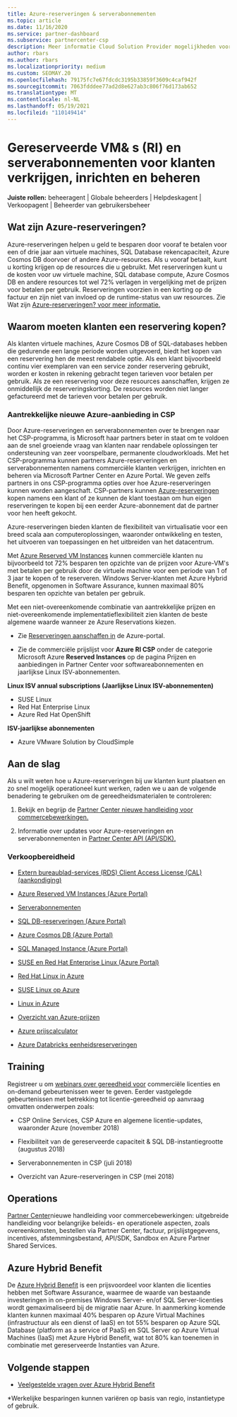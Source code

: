 ```yaml
---
title: Azure-reserveringen & serverabonnementen
ms.topic: article
ms.date: 11/16/2020
ms.service: partner-dashboard
ms.subservice: partnercenter-csp
description: Meer informatie Cloud Solution Provider mogelijkheden voor het verkrijgen, inrichten en beheren van Azure-reserveringen en Server-abonnementen voor klanten.
author: rbars
ms.author: rbars
ms.localizationpriority: medium
ms.custom: SEOMAY.20
ms.openlocfilehash: 79175fc7e67fdcdc3195b33859f3609c4caf942f
ms.sourcegitcommit: 7063fdddee77ad2d8e627ab3c806f76d173ab652
ms.translationtype: MT
ms.contentlocale: nl-NL
ms.lasthandoff: 05/19/2021
ms.locfileid: "110149414"
---
```

# <a name="acquire-provision--manage-azure-reserved-vm-instances-ri--server-subscriptions-for-customers"></a>Gereserveerde VM& s (RI) en serverabonnementen voor klanten verkrijgen, inrichten en beheren


**Juiste rollen:** beheeragent | Globale beheerders | Helpdeskagent | Verkoopagent | Beheerder van gebruikersbeheer


## <a name="what-are-azure-reservations"></a>Wat zijn Azure-reserveringen?

Azure-reserveringen helpen u geld te besparen door vooraf te betalen voor een of drie jaar aan virtuele machines, SQL Database rekencapaciteit, Azure Cosmos DB doorvoer of andere Azure-resources. Als u vooraf betaalt, kunt u korting krijgen op de resources die u gebruikt. Met reserveringen kunt u de kosten voor uw virtuele machine, SQL database compute, Azure Cosmos DB en andere resources tot wel 72% verlagen in vergelijking met de prijzen voor betalen per gebruik. Reserveringen voorzien in een korting op de factuur en zijn niet van invloed op de runtime-status van uw resources. Zie Wat zijn [Azure-reserveringen? voor meer informatie.](/azure/billing/billing-save-compute-costs-reservations)

## <a name="why-should-customers-buy-a-reservation"></a>Waarom moeten klanten een reservering kopen?

Als klanten virtuele machines, Azure Cosmos DB of SQL-databases hebben die gedurende een lange periode worden uitgevoerd, biedt het kopen van een reservering hen de meest rendabele optie. Als een klant bijvoorbeeld continu vier exemplaren van een service zonder reservering gebruikt, worden er kosten in rekening gebracht tegen tarieven voor betalen per gebruik. Als ze een reservering voor deze resources aanschaffen, krijgen ze onmiddellijk de reserveringskorting. De resources worden niet langer gefactureerd met de tarieven voor betalen per gebruik.

### <a name="compelling-new-azure-offer-in-csp"></a>Aantrekkelijke nieuwe Azure-aanbieding in CSP

Door Azure-reserveringen en serverabonnementen over te brengen naar het CSP-programma, is Microsoft haar partners beter in staat om te voldoen aan de snel groeiende vraag van klanten naar rendabele oplossingen ter ondersteuning van zeer voorspelbare, permanente cloudworkloads. Met het CSP-programma kunnen partners Azure-reserveringen en serverabonnementen namens commerciële klanten verkrijgen, inrichten en beheren via Microsoft Partner Center en Azure Portal.
We geven zelfs partners in ons CSP-programma opties over hoe Azure-reserveringen kunnen worden aangeschaft. CSP-partners kunnen [Azure-reserveringen](azure-reservations-buying.md) kopen namens een [](give-customers-permission.md) klant of ze kunnen de klant toestaan om hun eigen reserveringen te kopen bij een eerder Azure-abonnement dat de partner voor hen heeft gekocht.

Azure-reserveringen bieden klanten de flexibiliteit van virtualisatie voor een breed scala aan computeroplossingen, waaronder ontwikkeling en testen, het uitvoeren van toepassingen en het uitbreiden van het datacentrum.

Met [Azure Reserved VM Instances](https://azure.microsoft.com/pricing/reserved-vm-instances/) kunnen commerciële klanten nu bijvoorbeeld tot 72% besparen ten opzichte van de prijzen voor Azure-VM's met betalen per gebruik door de virtuele machine voor een periode van 1 of 3 jaar te kopen of te reserveren. Windows Server-klanten met Azure Hybrid Benefit, opgenomen in Software Assurance, kunnen maximaal 80% besparen ten opzichte van betalen per gebruik.

Met een niet-overeenkomende combinatie van aantrekkelijke prijzen en niet-overeenkomende implementatieflexibiliteit zien klanten de beste algemene waarde wanneer ze Azure Reservations kiezen.

- Zie [Reserveringen aanschaffen in](/azure/cost-management-billing/reservations/prepare-buy-reservation#purchase-reservations) de Azure-portal.

- Zie de commerciële prijslijst voor **Azure RI CSP** onder de [](https://partner.microsoft.com/dashboard/sell/pricingandoffers) categorie Microsoft Azure **Reserved Instances** op de pagina Prijzen en aanbiedingen in Partner Center voor softwareabonnementen en jaarlijkse Linux ISV-abonnementen.


 
**Linux ISV annual subscriptions (Jaarlijkse Linux ISV-abonnementen)**

- SUSE Linux
- Red Hat Enterprise Linux
- Azure Red Hat OpenShift

**ISV-jaarlijkse abonnementen**

- Azure VMware Solution by CloudSimple

## <a name="getting-started"></a>Aan de slag

Als u wilt weten hoe u Azure-reserveringen bij uw klanten kunt plaatsen en zo snel mogelijk operationeel kunt werken, raden we u aan de volgende benadering te gebruiken om de gereedheidsmaterialen te controleren:

1. Bekijk en begrijp de [Partner Center nieuwe handleiding voor commercebewerkingen.](https://partner.microsoft.com/resources/detail/partner-center-new-commerce-operations-guide-pdf)

2. Informatie over updates voor Azure-reserveringen en serverabonnementen in [Partner Center API (API/SDK).](/partner-center/develop/purchase-azure-reserved-vm-instances)


### <a name="sales-readiness"></a>Verkoopbereidheid

- [Extern bureaublad-services (RDS) Client Access License (CAL) (aankondiging)](https://cloudblogs.microsoft.com/windowsserver/2018/10/03/remote-desktop-services-2019-generally-available-with-windows-server-2019/)

- [Azure Reserved VM Instances (Azure Portal)](/azure/virtual-machines/windows/prepay-reserved-vm-instances)

- [Serverabonnementen](./csp-software-subscriptions.md)

- [SQL DB-reserveringen (Azure Portal)](/azure/sql-database/sql-database-reserved-capacity)

- [Azure Cosmos DB (Azure Portal)](/azure/cosmos-db/cosmos-db-reserved-capacity)

- [SQL Managed Instance (Azure Portal)](/azure/sql-database/sql-database-managed-instance)

- [SUSE en Red Hat Enterprise Linux (Azure Portal)](/azure/virtual-machines/linux/prepay-suse-software-charges)

- [Red Hat Linux in Azure](https://azure.com/redhat)

- [SUSE Linux op Azure](https://azure.microsoft.com/overview/linux-on-azure/suse/)

- [Linux in Azure](https://azure.microsoft.com/overview/linux-on-azure/)

- [Overzicht van Azure-prijzen](https://azure.microsoft.com/pricing/)

- [Azure prijscalculator](https://azure.microsoft.com/pricing/calculator)

- [Azure Databricks eenheidsreserveringen](/azure/billing/billing-prepay-databricks-reserved-capacity)


## <a name="training"></a>Training

Registreer u om [webinars over gereedheid voor](https://commercial-licensing.eventbuilder.com/FY2019_ALL) commerciële licenties en on-demand gebeurtenissen weer te geven.
Eerder vastgelegde gebeurtenissen met betrekking tot licentie-gereedheid op aanvraag omvatten onderwerpen zoals:

- CSP Online Services, CSP Azure en algemene licentie-updates, waaronder Azure (november 2018)

- Flexibiliteit van de gereserveerde capaciteit & SQL DB-instantiegrootte (augustus 2018)

- Serverabonnementen in CSP (juli 2018)

- Overzicht van Azure-reserveringen in CSP (mei 2018)

## <a name="operations"></a>Operations

[Partner Center](https://partner.microsoft.com/resources/detail/partner-center-new-commerce-operations-guide-pdf)nieuwe handleiding voor commercebewerkingen: uitgebreide handleiding voor belangrijke beleids- en operationele aspecten, zoals overeenkomsten, bestellen via Partner Center, factuur, prijslijstgegevens, incentives, afstemmingsbestand, API/SDK, Sandbox en Azure Partner Shared Services.

## <a name="azure-hybrid-benefit"></a>Azure Hybrid Benefit

De [Azure Hybrid Benefit](https://azure.microsoft.com/pricing/hybrid-benefit) is een prijsvoordeel voor klanten die licenties hebben met Software Assurance, waarmee de waarde van bestaande investeringen in on-premises Windows Server- en/of SQL Server-licenties wordt gemaximaliseerd bij de migratie naar Azure. In aanmerking komende klanten kunnen maximaal 40% besparen op Azure Virtual Machines (infrastructuur als een dienst of IaaS) en tot 55% besparen op Azure SQL Database (platform as a service of PaaS) en SQL Server op Azure Virtual Machines (IaaS) met Azure Hybrid Benefit, wat tot 80% kan toenemen in combinatie met gereserveerde Instanties van Azure.

## <a name="next-steps"></a>Volgende stappen

- [Veelgestelde vragen over Azure Hybrid Benefit](https://azure.microsoft.com/pricing/hybrid-benefit/faq/)

*Werkelijke besparingen kunnen variëren op basis van regio, instantietype of gebruik.